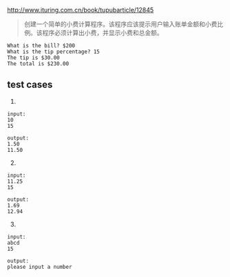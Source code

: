 http://www.ituring.com.cn/book/tupubarticle/12845

> 创建一个简单的小费计算程序。该程序应该提示用户输入账单金额和小费比例。该程序必须计算出小费，并显示小费和总金额。


```
What is the bill? $200
What is the tip percentage? 15
The tip is $30.00
The total is $230.00
```

## test cases

1.
```
input:
10
15 

output:
1.50
11.50
```

2.
```
input:
11.25
15

output:
1.69
12.94
```

3.
```
input:
abcd
15

output:
please input a number
```

